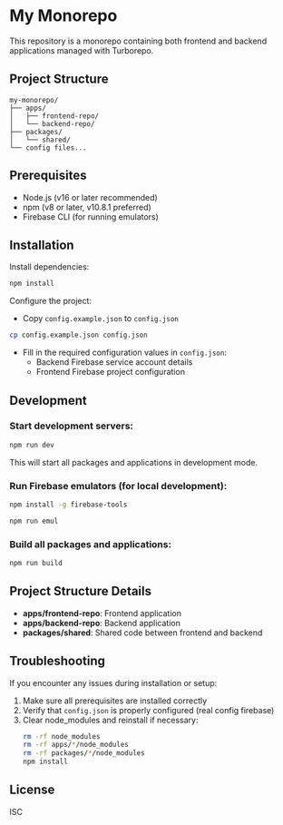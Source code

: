 # My Monorepo

This repository is a monorepo containing both frontend and backend applications managed with Turborepo.

## Project Structure

```
my-monorepo/
├── apps/
│   ├── frontend-repo/
│   └── backend-repo/
├── packages/
│   └── shared/
└── config files...
```

## Prerequisites

- Node.js (v16 or later recommended)
- npm (v8 or later, v10.8.1 preferred)
- Firebase CLI (for running emulators)

## Installation

Install dependencies:
   ```bash
   npm install
   ```
Configure the project:
   - Copy `config.example.json` to `config.json`
   ```bash
   cp config.example.json config.json
   ```
   - Fill in the required configuration values in `config.json`:
     - Backend Firebase service account details
     - Frontend Firebase project configuration

## Development

### Start development servers:
```bash
npm run dev
```

This will start all packages and applications in development mode.

### Run Firebase emulators (for local development):
```bash
npm install -g firebase-tools

npm run emul
```

### Build all packages and applications:
```bash
npm run build
```

## Project Structure Details

- **apps/frontend-repo**: Frontend application
- **apps/backend-repo**: Backend application
- **packages/shared**: Shared code between frontend and backend

## Troubleshooting

If you encounter any issues during installation or setup:

1. Make sure all prerequisites are installed correctly
2. Verify that `config.json` is properly configured (real config firebase)
3. Clear node_modules and reinstall if necessary:
   ```bash
   rm -rf node_modules
   rm -rf apps/*/node_modules
   rm -rf packages/*/node_modules
   npm install
   ```

## License

ISC
